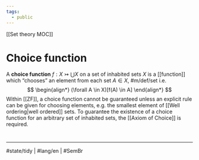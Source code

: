 ```yaml
---
tags:
  - public
---
```

[[Set theory MOC]]
# Choice function

A **choice function** $f : X \rightarrowtail \bigcup X$ on a set of inhabited sets $X$ is a [[function]] which “chooses” an element from each set $A \in X$, #m/def/set i.e.
$$
\begin{align*}
(\forall A \in X)[f(A) \in A]
\end{align*}
$$
Within [[ZF]], a choice function cannot be guaranteed unless an explicit rule can be given for choosing elements, e.g. the smallest element of [[Well ordering|well ordered]] sets.
To guarantee the existence of a choice function for an arbitrary set of inhabited sets, the [[Axiom of Choice]] is required.

#
---
#state/tidy | #lang/en | #SemBr 
